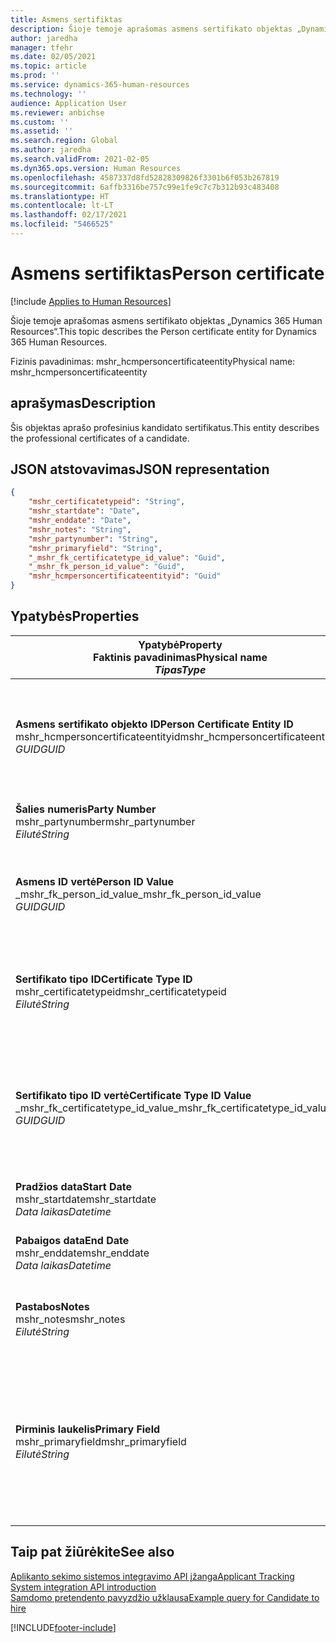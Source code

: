```yaml
---
title: Asmens sertifiktas
description: Šioje temoje aprašomas asmens sertifikato objektas „Dynamics 365 Human Resources“.
author: jaredha
manager: tfehr
ms.date: 02/05/2021
ms.topic: article
ms.prod: ''
ms.service: dynamics-365-human-resources
ms.technology: ''
audience: Application User
ms.reviewer: anbichse
ms.custom: ''
ms.assetid: ''
ms.search.region: Global
ms.author: jaredha
ms.search.validFrom: 2021-02-05
ms.dyn365.ops.version: Human Resources
ms.openlocfilehash: 4587337d8fd52828309826f3301b6f053b267819
ms.sourcegitcommit: 6affb3316be757c99e1fe9c7c7b312b93c483408
ms.translationtype: HT
ms.contentlocale: lt-LT
ms.lasthandoff: 02/17/2021
ms.locfileid: "5466525"
---
```

# <a name="person-certificate"></a><span data-ttu-id="35448-103">Asmens sertifiktas</span><span class="sxs-lookup"><span data-stu-id="35448-103">Person certificate</span></span>

[!include [Applies to Human Resources](../includes/applies-to-hr.md)]

<span data-ttu-id="35448-104">Šioje temoje aprašomas asmens sertifikato objektas „Dynamics 365 Human Resources“.</span><span class="sxs-lookup"><span data-stu-id="35448-104">This topic describes the Person certificate entity for Dynamics 365 Human Resources.</span></span>

<span data-ttu-id="35448-105">Fizinis pavadinimas: mshr_hcmpersoncertificateentity</span><span class="sxs-lookup"><span data-stu-id="35448-105">Physical name: mshr_hcmpersoncertificateentity</span></span>

## <a name="description"></a><span data-ttu-id="35448-106">aprašymas</span><span class="sxs-lookup"><span data-stu-id="35448-106">Description</span></span>

<span data-ttu-id="35448-107">Šis objektas aprašo profesinius kandidato sertifikatus.</span><span class="sxs-lookup"><span data-stu-id="35448-107">This entity describes the professional certificates of a candidate.</span></span>

## <a name="json-representation"></a><span data-ttu-id="35448-108">JSON atstovavimas</span><span class="sxs-lookup"><span data-stu-id="35448-108">JSON representation</span></span>

```json
{
    "mshr_certificatetypeid": "String",
    "mshr_startdate": "Date",
    "mshr_enddate": "Date",
    "mshr_notes": "String",
    "mshr_partynumber": "String",
    "mshr_primaryfield": "String",
    "_mshr_fk_certificatetype_id_value": "Guid",
    "_mshr_fk_person_id_value": "Guid",
    "mshr_hcmpersoncertificateentityid": "Guid"
}
```

## <a name="properties"></a><span data-ttu-id="35448-109">Ypatybės</span><span class="sxs-lookup"><span data-stu-id="35448-109">Properties</span></span>

| <span data-ttu-id="35448-110">Ypatybė</span><span class="sxs-lookup"><span data-stu-id="35448-110">Property</span></span><br><span data-ttu-id="35448-111">**Faktinis pavadinimas**</span><span class="sxs-lookup"><span data-stu-id="35448-111">**Physical name**</span></span><br><span data-ttu-id="35448-112">**_Tipas_**</span><span class="sxs-lookup"><span data-stu-id="35448-112">**_Type_**</span></span> | <span data-ttu-id="35448-113">Naudoti</span><span class="sxs-lookup"><span data-stu-id="35448-113">Use</span></span> | <span data-ttu-id="35448-114">aprašymas</span><span class="sxs-lookup"><span data-stu-id="35448-114">Description</span></span> |
| --- | --- | --- |
| <span data-ttu-id="35448-115">**Asmens sertifikato objekto ID**</span><span class="sxs-lookup"><span data-stu-id="35448-115">**Person Certificate Entity ID**</span></span><br><span data-ttu-id="35448-116">mshr_hcmpersoncertificateentityid</span><span class="sxs-lookup"><span data-stu-id="35448-116">mshr_hcmpersoncertificateentityid</span></span><br><span data-ttu-id="35448-117">*GUID*</span><span class="sxs-lookup"><span data-stu-id="35448-117">*GUID*</span></span> | <span data-ttu-id="35448-118">Tik skaitomas</span><span class="sxs-lookup"><span data-stu-id="35448-118">Read-only</span></span><br><span data-ttu-id="35448-119">Būtina</span><span class="sxs-lookup"><span data-stu-id="35448-119">Required</span></span> | <span data-ttu-id="35448-120">Sistemos sukurtas unikalus identifikatorius asmens sertifikato objekto įrašui.</span><span class="sxs-lookup"><span data-stu-id="35448-120">System-generated unique identifier for the person certificate entity record.</span></span> |
| <span data-ttu-id="35448-121">**Šalies numeris**</span><span class="sxs-lookup"><span data-stu-id="35448-121">**Party Number**</span></span><br><span data-ttu-id="35448-122">mshr_partynumber</span><span class="sxs-lookup"><span data-stu-id="35448-122">mshr_partynumber</span></span><br><span data-ttu-id="35448-123">*Eilutė*</span><span class="sxs-lookup"><span data-stu-id="35448-123">*String*</span></span> | <span data-ttu-id="35448-124">Skaitymas/rašymas</span><span class="sxs-lookup"><span data-stu-id="35448-124">Read/write</span></span><br><span data-ttu-id="35448-125">Būtina</span><span class="sxs-lookup"><span data-stu-id="35448-125">Required</span></span> | <span data-ttu-id="35448-126">Šalies (asmens) kandidato ID.</span><span class="sxs-lookup"><span data-stu-id="35448-126">The party (person) ID of the candidate.</span></span> |
| <span data-ttu-id="35448-127">**Asmens ID vertė**</span><span class="sxs-lookup"><span data-stu-id="35448-127">**Person ID Value**</span></span><br><span data-ttu-id="35448-128">_mshr_fk_person_id_value</span><span class="sxs-lookup"><span data-stu-id="35448-128">_mshr_fk_person_id_value</span></span><br><span data-ttu-id="35448-129">*GUID*</span><span class="sxs-lookup"><span data-stu-id="35448-129">*GUID*</span></span> | <span data-ttu-id="35448-130">Tik skaitomas</span><span class="sxs-lookup"><span data-stu-id="35448-130">Read-only</span></span><br><span data-ttu-id="35448-131">Būtina</span><span class="sxs-lookup"><span data-stu-id="35448-131">Required</span></span><br><span data-ttu-id="35448-132">Užsienio raktas: mshr_dirpersonentityid of mshr_dirpersonentity</span><span class="sxs-lookup"><span data-stu-id="35448-132">Foreign key: mshr_dirpersonentityid of mshr_dirpersonentity</span></span> | <span data-ttu-id="35448-133">Sistemos sukurtas šalies (asmens) identifikatoriaus objekto įrašas.</span><span class="sxs-lookup"><span data-stu-id="35448-133">The system-generated identifier of the party (person) entity record.</span></span> |
| <span data-ttu-id="35448-134">**Sertifikato tipo ID**</span><span class="sxs-lookup"><span data-stu-id="35448-134">**Certificate Type ID**</span></span><br><span data-ttu-id="35448-135">mshr_certificatetypeid</span><span class="sxs-lookup"><span data-stu-id="35448-135">mshr_certificatetypeid</span></span><br><span data-ttu-id="35448-136">*Eilutė*</span><span class="sxs-lookup"><span data-stu-id="35448-136">*String*</span></span> | <span data-ttu-id="35448-137">Skaitymas/rašymas</span><span class="sxs-lookup"><span data-stu-id="35448-137">Read/write</span></span><br><span data-ttu-id="35448-138">Būtina</span><span class="sxs-lookup"><span data-stu-id="35448-138">Required</span></span> |  <span data-ttu-id="35448-139">Sertifikato tipo nustatyto žmogiškuosiuose ištekliuose identifikatorius.</span><span class="sxs-lookup"><span data-stu-id="35448-139">The identifier of the certificate type defined in Human Resources.</span></span> |
| <span data-ttu-id="35448-140">**Sertifikato tipo ID vertė**</span><span class="sxs-lookup"><span data-stu-id="35448-140">**Certificate Type ID Value**</span></span><br><span data-ttu-id="35448-141">_mshr_fk_certificatetype_id_value</span><span class="sxs-lookup"><span data-stu-id="35448-141">_mshr_fk_certificatetype_id_value</span></span><br><span data-ttu-id="35448-142">*GUID*</span><span class="sxs-lookup"><span data-stu-id="35448-142">*GUID*</span></span> | <span data-ttu-id="35448-143">Tik skaitomas</span><span class="sxs-lookup"><span data-stu-id="35448-143">Read-only</span></span><br><span data-ttu-id="35448-144">Būtina</span><span class="sxs-lookup"><span data-stu-id="35448-144">Required</span></span><br><span data-ttu-id="35448-145">Užsienio raktas: mshr_hcmcertificatetypeentityid mshr_hcmcertificatetypeentity</span><span class="sxs-lookup"><span data-stu-id="35448-145">Foreign key: mshr_hcmcertificatetypeentityid of mshr_hcmcertificatetypeentity</span></span> | <span data-ttu-id="35448-146">Sistemos sukurtas unikalus identifikatorius sertifikato tipui susietame objekte.</span><span class="sxs-lookup"><span data-stu-id="35448-146">System-generated unique identifier of the certificate type in the associated entity.</span></span> |
| <span data-ttu-id="35448-147">**Pradžios data**</span><span class="sxs-lookup"><span data-stu-id="35448-147">**Start Date**</span></span><br><span data-ttu-id="35448-148">mshr_startdate</span><span class="sxs-lookup"><span data-stu-id="35448-148">mshr_startdate</span></span><br><span data-ttu-id="35448-149">*Data laikas*</span><span class="sxs-lookup"><span data-stu-id="35448-149">*Datetime*</span></span> | <span data-ttu-id="35448-150">Skaitymas/rašymas</span><span class="sxs-lookup"><span data-stu-id="35448-150">Read/write</span></span><br><span data-ttu-id="35448-151">Būtina</span><span class="sxs-lookup"><span data-stu-id="35448-151">Required</span></span> | <span data-ttu-id="35448-152">Sertifikato išdavimo data.</span><span class="sxs-lookup"><span data-stu-id="35448-152">The date at which the certificate was issued.</span></span> |
| <span data-ttu-id="35448-153">**Pabaigos data**</span><span class="sxs-lookup"><span data-stu-id="35448-153">**End Date**</span></span><br><span data-ttu-id="35448-154">mshr_enddate</span><span class="sxs-lookup"><span data-stu-id="35448-154">mshr_enddate</span></span><br><span data-ttu-id="35448-155">*Data laikas*</span><span class="sxs-lookup"><span data-stu-id="35448-155">*Datetime*</span></span> | <span data-ttu-id="35448-156">Skaitymas/rašymas</span><span class="sxs-lookup"><span data-stu-id="35448-156">Read/write</span></span><br><span data-ttu-id="35448-157">Pasirinktinai</span><span class="sxs-lookup"><span data-stu-id="35448-157">Optional</span></span> | <span data-ttu-id="35448-158">Data, kada sertifikatas nustos galioti.</span><span class="sxs-lookup"><span data-stu-id="35448-158">The date at which the certificate will expire.</span></span> |
| <span data-ttu-id="35448-159">**Pastabos**</span><span class="sxs-lookup"><span data-stu-id="35448-159">**Notes**</span></span><br><span data-ttu-id="35448-160">mshr_notes</span><span class="sxs-lookup"><span data-stu-id="35448-160">mshr_notes</span></span><br><span data-ttu-id="35448-161">*Eilutė*</span><span class="sxs-lookup"><span data-stu-id="35448-161">*String*</span></span> | <span data-ttu-id="35448-162">Skaitymas/rašymas</span><span class="sxs-lookup"><span data-stu-id="35448-162">Read/write</span></span><br><span data-ttu-id="35448-163">Pasirinktinai</span><span class="sxs-lookup"><span data-stu-id="35448-163">Optional</span></span> | <span data-ttu-id="35448-164">Komentarai, kuriuos naudoja vadovai ar samdantys asmenys.</span><span class="sxs-lookup"><span data-stu-id="35448-164">Notes for use by hiring managers and recruiters.</span></span> |
| <span data-ttu-id="35448-165">**Pirminis laukelis**</span><span class="sxs-lookup"><span data-stu-id="35448-165">**Primary Field**</span></span><br><span data-ttu-id="35448-166">mshr_primaryfield</span><span class="sxs-lookup"><span data-stu-id="35448-166">mshr_primaryfield</span></span><br><span data-ttu-id="35448-167">*Eilutė*</span><span class="sxs-lookup"><span data-stu-id="35448-167">*String*</span></span> | <span data-ttu-id="35448-168">Tik skaitomas</span><span class="sxs-lookup"><span data-stu-id="35448-168">Read-only</span></span><br><span data-ttu-id="35448-169">Būtina</span><span class="sxs-lookup"><span data-stu-id="35448-169">Required</span></span> |  <span data-ttu-id="35448-170">Laukelis, kuris turi būti naudojamas kaip objekto įrašo identifikatorius.</span><span class="sxs-lookup"><span data-stu-id="35448-170">Field to be used as an identifier of the entity record.</span></span> <span data-ttu-id="35448-171">Šalies numerio, sertifikato tipo ID ir pradžios datos derinys.</span><span class="sxs-lookup"><span data-stu-id="35448-171">Combination of party number, certificate type ID, and start date.</span></span> |

## <a name="see-also"></a><span data-ttu-id="35448-172">Taip pat žiūrėkite</span><span class="sxs-lookup"><span data-stu-id="35448-172">See also</span></span>

[<span data-ttu-id="35448-173">Aplikanto sekimo sistemos integravimo API įžanga</span><span class="sxs-lookup"><span data-stu-id="35448-173">Applicant Tracking System integration API introduction</span></span>](hr-admin-integration-ats-api-introduction.md)<br>
[<span data-ttu-id="35448-174">Samdomo pretendento pavyzdžio užklausa</span><span class="sxs-lookup"><span data-stu-id="35448-174">Example query for Candidate to hire</span></span>](hr-admin-integration-ats-api-candidate-to-hire-example-query.md)



[!INCLUDE[footer-include](../includes/footer-banner.md)]
